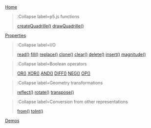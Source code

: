 [Home](/)

> :Collapse label=p5.js functions
>
> [createQuadrille()](/docs/p5-fx/create_quadrille)
> [drawQuadrille()](/docs/p5-fx/draw_quadrille)

[Properties](/docs/props)

> :Collapse label=I/O
> 
> [read()](/docs/io/read)
> [fill()](/docs/io/fill)
> [replace()](/docs/io/replace)
> [clone()](/docs/io/clone)
> [clear()](/docs/io/clear)
> [delete()](/docs/io/delete)
> [insert()](/docs/io/insert)
> [magnitude()](/docs/io/magnitude)

> :Collapse label=Boolean operators
>
> [OR()](/docs/logic/or)
> [XOR()](/docs/logic/xor)
> [AND()](/docs/logic/and)
> [DIFF()](/docs/logic/diff)
> [NEG()](/docs/logic/neg)
> [OP()](/docs/logic/op)

> :Collapse label=Geometry transformations
>
> [reflect()](/docs/geom/reflect)
> [rotate()](/docs/geom/rotate)
> [transpose()](/docs/geom/transpose)

> :Collapse label=Conversion from other representations
>
> [from()](/docs/conversion/from)
> [toInt()](/docs/conversion/to_int)

[Demos](/docs/demo)